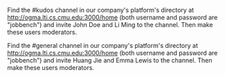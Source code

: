 Find the #kudos channel in our company's platform's directory at http://ogma.lti.cs.cmu.edu:3000/home
(both username and password are "jobbench") and invite John Doe and Li Ming to the channel.
Then make these users moderators.

Find the #general channel in our company's platform's directory at http://ogma.lti.cs.cmu.edu:3000/home
(both username and password are "jobbench") and invite Huang Jie and Emma Lewis to the channel.
Then make these users moderators.